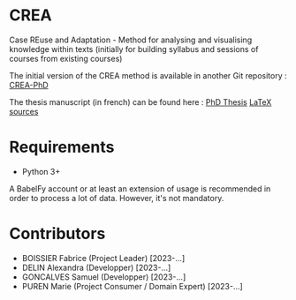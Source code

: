 # CREA
Case REuse and Adaptation - Method for analysing and visualising knowledge within texts (initially for building syllabus and sessions of courses from existing courses)


The initial version of the CREA method is available in another Git repository : [CREA-PhD](https://github.com/metalbobinou/CREA-phd)

The thesis manuscript (in french) can be found here : [PhD Thesis](https://theses.hal.science/tel-03774087v1) [LaTeX sources](https://github.com/metalbobinou/CREA-phd-thesis)


# Requirements
- Python 3+

A BabelFy account or at least an extension of usage is recommended in order to process a lot of data.
However, it's not mandatory.


# Contributors
- BOISSIER Fabrice (Project Leader) [2023-...]
- DELIN Alexandra (Developper) [2023-...]
- GONCALVES Samuel (Developper) [2023-...]
- PUREN Marie (Project Consumer / Domain Expert) [2023-...]
